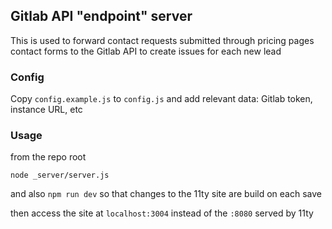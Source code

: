 
## Gitlab API "endpoint" server

This is used to forward contact requests submitted through pricing pages contact forms to the Gitlab API to create issues for each new lead


### Config

Copy `config.example.js` to `config.js` and add relevant data: Gitlab token, instance URL, etc


### Usage

from the repo root

```
node _server/server.js
```

and also `npm run dev` so that changes to the 11ty site are build on each save

then access the site at `localhost:3004` instead of the `:8080` served by 11ty
